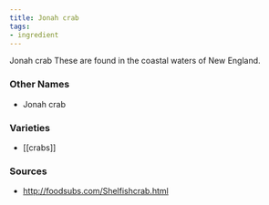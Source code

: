 ```yaml
---
title: Jonah crab
tags:
- ingredient
---
```

Jonah crab These are found in the coastal waters of New England.

### Other Names

* Jonah crab

### Varieties

* [[crabs]]

### Sources
* http://foodsubs.com/Shelfishcrab.html
